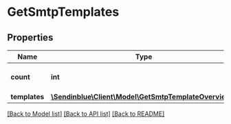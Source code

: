 # GetSmtpTemplates

## Properties
Name | Type | Description | Notes
------------ | ------------- | ------------- | -------------
**count** | **int** | Count of smtp templates | [optional] 
**templates** | [**\Sendinblue\Client\Model\GetSmtpTemplateOverview[]**](GetSmtpTemplateOverview.md) |  | [optional] 

[[Back to Model list]](../README.md#documentation-for-models) [[Back to API list]](../README.md#documentation-for-api-endpoints) [[Back to README]](../README.md)


